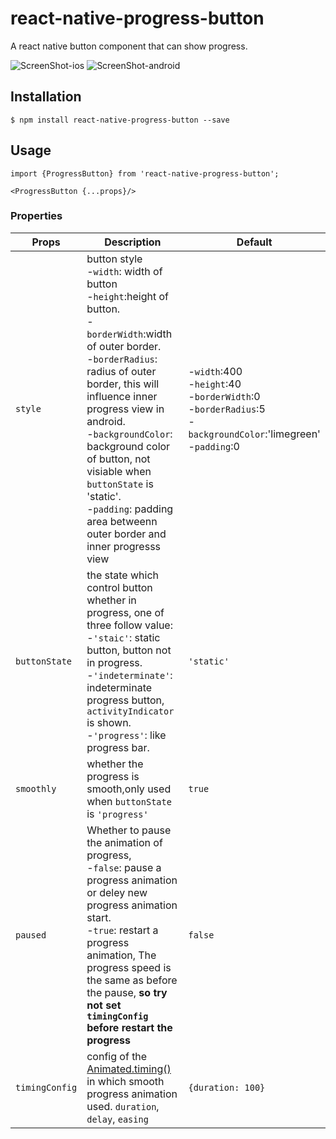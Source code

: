 # react-native-progress-button
A react native button component that can show progress.

![ScreenShot-ios](https://github.com/xinghui0000/react-native-progress-button/blob/master/screenshots/react-native-progress-demo-ios.gif?raw=true)
![ScreenShot-android](https://github.com/xinghui0000/react-native-progress-button/blob/master/screenshots/react-progress-button-demo-android.gif?raw=true)

## Installation
`
$ npm install react-native-progress-button --save
`

## Usage
```
import {ProgressButton} from 'react-native-progress-button';

<ProgressButton {...props}/>
```

### Properties
Props | Description | Default 
------- | ------- |------- 
`style` | button style<br> -`width`: width of button<br> -`height`:height of button.<br> -`borderWidth`:width of outer border. <br>-`borderRadius`: radius of outer border, this will influence inner progress view in android.<br> -`backgroundColor`: background color of button, not visiable when `buttonState` is 'static'.<br> -`padding`: padding area betweenn outer border and inner progresss view  | -`width`:400<br> -`height`:40<br> -`borderWidth`:0<br> -`borderRadius`:5<br>-`backgroundColor`:'limegreen'<br>-`padding`:0
`buttonState` | the state which control button whether in progress, one of three follow value:<br>-`'staic'`: static button, button not in progress.<br>-`'indeterminate'`: indeterminate progress button, `activityIndicator` is shown.<br>-`'progress'`: like progress bar. | `'static'`
`smoothly` | whether the progress is smooth,only used when `buttonState` is `'progress'` | `true`
`paused` | Whether to pause the animation of progress,<br>-`false`: pause a progress animation or deley new progress animation start.<br>-`true`: restart a progress animation, The progress speed is the same as before the pause, **so try not set `timingConfig` before restart the progress**| `false`
`timingConfig` | config of the [Animated.timing()](https://facebook.github.io/react-native/docs/animated.html#timing) in which smooth progress animation used. `duration`, `delay`, `easing` | `{duration: 100}`
